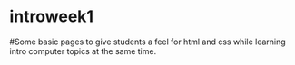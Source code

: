 # introweek1
#Some basic pages to give students a feel for html and css while learning intro computer topics at the same time.
